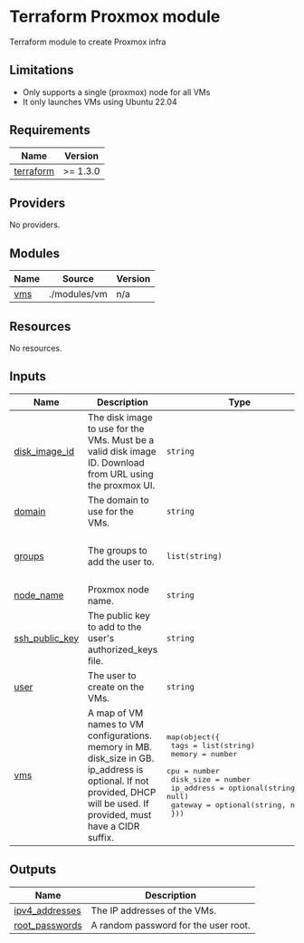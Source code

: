 # Terraform Proxmox module

Terraform module to create Proxmox infra

## Limitations

- Only supports a single (proxmox) node for all VMs
- It only launches VMs using Ubuntu 22.04

<!-- markdownlint-disable MD033 -->
<!-- BEGIN_TF_DOCS -->
## Requirements

| Name | Version |
|------|---------|
| <a name="requirement_terraform"></a> [terraform](#requirement\_terraform) | >= 1.3.0 |

## Providers

No providers.

## Modules

| Name | Source | Version |
|------|--------|---------|
| <a name="module_vms"></a> [vms](#module\_vms) | ./modules/vm | n/a |

## Resources

No resources.

## Inputs

| Name | Description | Type | Default | Required |
|------|-------------|------|---------|:--------:|
| <a name="input_disk_image_id"></a> [disk\_image\_id](#input\_disk\_image\_id) | The disk image to use for the VMs. Must be a valid disk image ID. Download from URL using the proxmox UI. | `string` | `"local:iso/jammy-server-cloudimg-amd64.img"` | no |
| <a name="input_domain"></a> [domain](#input\_domain) | The domain to use for the VMs. | `string` | `"example.com"` | no |
| <a name="input_groups"></a> [groups](#input\_groups) | The groups to add the user to. | `list(string)` | <pre>[<br>  "users",<br>  "admin"<br>]</pre> | no |
| <a name="input_node_name"></a> [node\_name](#input\_node\_name) | Proxmox node name. | `string` | `"pve"` | no |
| <a name="input_ssh_public_key"></a> [ssh\_public\_key](#input\_ssh\_public\_key) | The public key to add to the user's authorized\_keys file. | `string` | n/a | yes |
| <a name="input_user"></a> [user](#input\_user) | The user to create on the VMs. | `string` | `"ubuntu"` | no |
| <a name="input_vms"></a> [vms](#input\_vms) | A map of VM names to VM configurations.<br>memory in MB.<br>disk\_size in GB.<br>ip\_address is optional. If not provided, DHCP will be used. If provided, must have a CIDR suffix. | <pre>map(object({<br>    tags       = list(string)<br>    memory     = number<br>    cpu        = number<br>    disk_size  = number<br>    ip_address = optional(string, null)<br>    gateway    = optional(string, null)<br>  }))</pre> | `{}` | no |

## Outputs

| Name | Description |
|------|-------------|
| <a name="output_ipv4_addresses"></a> [ipv4\_addresses](#output\_ipv4\_addresses) | The IP addresses of the VMs. |
| <a name="output_root_passwords"></a> [root\_passwords](#output\_root\_passwords) | A random password for the user root. |
<!-- END_TF_DOCS -->
<!-- markdownlint-enable MD033 -->
